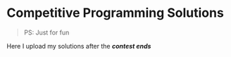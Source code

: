 # Competitive Programming Solutions

> PS: Just for fun

Here I upload my solutions after the ***contest ends***
